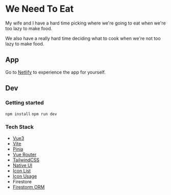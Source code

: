 # We Need To Eat

My wife and I have a hard time picking where we're going to eat when we're too lazy to make food.

We also have a really hard time deciding what to cook when we're not too lazy to make food.

## App

Go to [Netlify](https://weneedtoeat.netlify.app) to experience the app for yourself.

## Dev

### Getting started

`npm install`
`npm run dev`

### Tech Stack

- [Vue3](https://vuejs.org/guide/introduction.html)
- [Vite](https://vitejs.dev/)
- [Pinia](https://pinia.vuejs.org/)
- [Vue Router](https://router.vuejs.org/)
- [TailwindCSS](https://tailwindcss.com/docs/installation)
- [Native UI](https://www.naiveui.com/en-US/dark/components/)
- [Icon List](https://www.xicons.org/#/)
- [Icon Usage](https://github.com/07akioni/xicons#usage)
- Firestore
- [Firestorm ORM](https://github.com/lmcq/firebase-firestorm)
